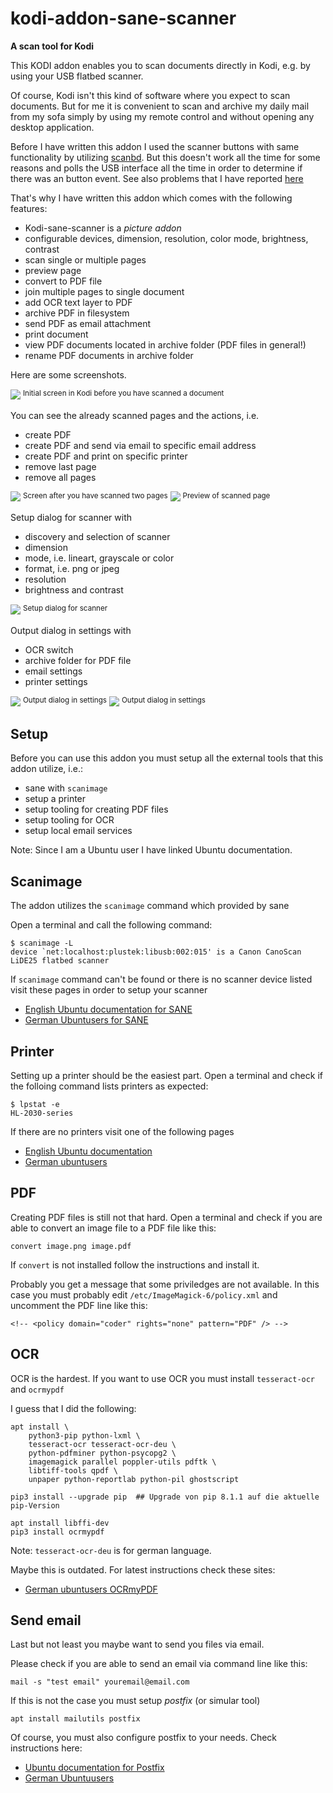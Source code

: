 # kodi-addon-sane-scanner
**A scan tool for Kodi**

This KODI addon enables you to scan documents directly in Kodi, e.g. by using your USB flatbed scanner.

Of course, Kodi isn't this kind of software where you expect to scan documents.
But for me it is convenient to scan and archive my daily mail from my sofa
simply by using my remote control and without opening any desktop application. 

Before I have written this addon I used the scanner buttons with same functionality by
utilizing [scanbd](https://wiki.ubuntuusers.de/scanbd/). But this doesn't work
all the time for some reasons and polls the USB interface all the time in
order to determine if there was an button event. See also problems that I have reported [here](https://bugs.launchpad.net/ubuntu/+source/scanbd/+bug/1747115)

That's why I have written this addon which comes with the following features:
* Kodi-sane-scanner is a *picture addon* 
* configurable devices, dimension, resolution, color mode, brightness, contrast
* scan single or multiple pages
* preview page
* convert to PDF file
* join multiple pages to single document
* add OCR text layer to PDF
* archive PDF in filesystem
* send PDF as email attachment
* print document
* view PDF documents located in archive folder (PDF files in general!)
* rename PDF documents in archive folder

Here are some screenshots. 

<img src="plugin.picture.sane-scanner/resources/assets/screenshot_1.png?raw=true">
<sup>Initial screen in Kodi before you have scanned a document</sup>

You can see the already scanned pages and the actions, i.e.
* create PDF
* create PDF and send via email to specific email address
* create PDF and print on specific printer
* remove last page 
* remove all pages

<img src="plugin.picture.sane-scanner/resources/assets/screenshot_2.png?raw=true">
<sup>Screen after you have scanned two pages</sup>

<img src="plugin.picture.sane-scanner/resources/assets/screenshot_3.png?raw=true">
<sup>Preview of scanned page</sup>

Setup dialog for scanner with
* discovery and selection of scanner
* dimension
* mode, i.e. lineart, grayscale or color
* format, i.e. png or jpeg
* resolution
* brightness and contrast

<img src="plugin.picture.sane-scanner/resources/assets/screenshot_settings_1.png?raw=true">
<sup>Setup dialog for scanner</sup>

Output dialog in settings with
* OCR switch
* archive folder for PDF file
* email settings
* printer settings

<img src="plugin.picture.sane-scanner/resources/assets/screenshot_settings_2.png?raw=true">
<sup>Output dialog in settings</sup>
<img src="plugin.picture.sane-scanner/resources/assets/screenshot_settings_3.png?raw=true">
<sup>Output dialog in settings</sup>

## Setup

Before you can use this addon you must setup all the external tools that
this addon utilize, i.e.:
* sane with ```scanimage``` 
* setup a printer
* setup tooling for creating PDF files
* setup tooling for OCR
* setup local email services

Note: Since I am a Ubuntu user I have linked Ubuntu documentation. 

## Scanimage 

The addon utilizes the ```scanimage``` command which provided by sane

Open a terminal and call the following command:
```
$ scanimage -L
device `net:localhost:plustek:libusb:002:015' is a Canon CanoScan LiDE25 flatbed scanner
```

If ```scanimage``` command can't be found or there is no scanner device listed
visit these pages in order to setup your scanner
* [English Ubuntu documentation for SANE](https://help.ubuntu.com/community/sane)
* [German Ubuntusers for SANE](https://wiki.ubuntuusers.de/SANE/)

## Printer

Setting up a printer should be the easiest part. Open a terminal and
check if the folloing command lists printers as expected: 
```
$ lpstat -e
HL-2030-series
```

If there are no printers visit one of the following pages
* [English Ubuntu documentation](https://help.ubuntu.com/stable/ubuntu-help/printing.html.en)
* [German ubuntusers](https://wiki.ubuntuusers.de/Drucker/)

## PDF

Creating PDF files is still not that hard. Open a terminal and
check if you are able to convert an image file to a PDF file like this:

```
convert image.png image.pdf
```

If ```convert``` is not installed follow the instructions and install it.

Probably you get a message that some priviledges are not available.
In this case you must probably edit ```/etc/ImageMagick-6/policy.xml```
and uncomment the PDF line like this:
```
<!-- <policy domain="coder" rights="none" pattern="PDF" /> -->
```

## OCR

OCR is the hardest. If you want to use OCR you must install ```tesseract-ocr``` and ```ocrmypdf```

I guess that I did the following:

```
apt install \
    python3-pip python-lxml \
    tesseract-ocr tesseract-ocr-deu \
    python-pdfminer python-psycopg2 \
    imagemagick parallel poppler-utils pdftk \
    libtiff-tools qpdf \
    unpaper python-reportlab python-pil ghostscript

pip3 install --upgrade pip  ## Upgrade von pip 8.1.1 auf die aktuelle pip-Version

apt install libffi-dev
pip3 install ocrmypdf
```

Note: ```tesseract-ocr-deu``` is for german language. 

Maybe this is outdated. For latest instructions check these sites:
* [German ubuntusers OCRmyPDF](https://wiki.ubuntuusers.de/OCRmyPDF/)

## Send email

Last but not least you maybe want to send you files via email.

Please check if you are able to send an email via command line like this:
```
mail -s "test email" youremail@email.com
```

If this is not the case you must setup _postfix_ (or simular tool)
```
apt install mailutils postfix
```

Of course, you must also configure postfix to your needs. Check instructions here:
* [Ubuntu documentation for Postfix](https://help.ubuntu.com/lts/serverguide/postfix.html)
* [German Ubuntuusers](https://wiki.ubuntuusers.de/Postfix/)
